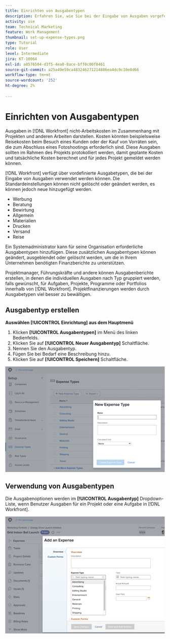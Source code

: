 ```yaml
---
title: Einrichten von Ausgabentypen
description: Erfahren Sie, wie Sie bei der Eingabe von Ausgaben vorgefertigte Ausgabetypen verwenden und wie Sie neue Ausgabentypen erstellen können.
activity: use
team: Technical Marketing
feature: Work Management
thumbnail: set-up-expense-types.png
type: Tutorial
role: User
level: Intermediate
jira: KT-10064
exl-id: a8576504-d3f5-4ea0-8ace-bff0c00f8461
source-git-commit: a25a49e59ca483246271214886ea4dc9c10e8d66
workflow-type: tm+mt
source-wordcount: '252'
ht-degree: 2%

---
```


# Einrichten von Ausgabentypen

Ausgaben in [!DNL Workfront] nicht-Arbeitskosten im Zusammenhang mit Projekten und anderen Arbeiten darstellen. Kosten könnten beispielsweise Reisekosten beim Besuch eines Kunden oder der Kauf von Vorräten sein, die zum Abschluss eines Fotoshootings erforderlich sind. Diese Ausgaben sollten im Rahmen des Projekts protokolliert werden, damit geplante Kosten und tatsächliche Kosten berechnet und für jedes Projekt gemeldet werden können.

[!DNL Workfront] verfügt über vordefinierte Ausgabetypen, die bei der Eingabe von Ausgaben verwendet werden können. Die Standardeinstellungen können nicht gelöscht oder geändert werden, es können jedoch neue hinzugefügt werden.

* Werbung
* Beratung
* Bewirtung
* Allgemein
* Materialien
* Drucken
* Versand
* Reise

Ein Systemadministrator kann für seine Organisation erforderliche Ausgabentypen hinzufügen. Diese zusätzlichen Ausgabentypen können geändert, ausgeblendet oder gelöscht werden, um die in Ihrem Unternehmen benötigten Finanzberichte zu unterstützen.

Projektmanager, Führungskräfte und andere können Ausgabenberichte erstellen, in denen die individuellen Ausgaben nach Typ gruppiert werden, falls gewünscht, für Aufgaben, Projekte, Programme oder Portfolios innerhalb von [!DNL Workfront]. Projektfinanzierungen werden durch Ausgabetypen viel besser zu bewältigen.

## Ausgabentyp erstellen

**Auswählen [!UICONTROL Einrichtung] aus dem Hauptmenü**

1. Klicken **[!UICONTROL Ausgabentypen]** im Menü des linken Bedienfelds.
1. Klicken Sie auf **[!UICONTROL Neuer Ausgabentyp]** Schaltfläche.
1. Nennen Sie den Ausgabentyp.
1. Fügen Sie bei Bedarf eine Beschreibung hinzu.
1. Klicken Sie auf **[!UICONTROL Speichern]** Schaltfläche.

![Ein Bild zum Erstellen eines neuen [!UICONTROL Ausgabentyp]](assets/setting-up-finances-6.png)

## Verwendung von Ausgabentypen

Die Ausgabenoptionen werden im **[!UICONTROL Ausgabentyp]** Dropdown-Liste, wenn Benutzer Ausgaben für ein Projekt oder eine Aufgabe in [!DNL Workfront].

![Bild des Hinzufügens neuer Kosten](assets/setting-up-finances-7.png)
